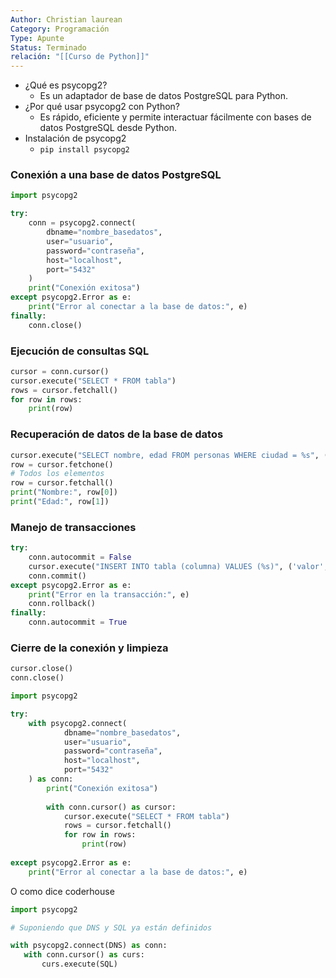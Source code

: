```yaml
---
Author: Christian laurean
Category: Programación
Type: Apunte
Status: Terminado
relación: "[[Curso de Python]]"
---
```

- ¿Qué es psycopg2?
    - Es un adaptador de base de datos PostgreSQL para Python.
- ¿Por qué usar psycopg2 con Python?
    - Es rápido, eficiente y permite interactuar fácilmente con bases de datos PostgreSQL desde Python.
- Instalación de psycopg2
    - `pip install psycopg2`
### Conexión a una base de datos PostgreSQL
```python
import psycopg2

try:
    conn = psycopg2.connect(
        dbname="nombre_basedatos",
        user="usuario",
        password="contraseña",
        host="localhost",
        port="5432"
    )
    print("Conexión exitosa")
except psycopg2.Error as e:
    print("Error al conectar a la base de datos:", e)
finally:
    conn.close()
```

### Ejecución de consultas SQL

```python
cursor = conn.cursor()
cursor.execute("SELECT * FROM tabla")
rows = cursor.fetchall()
for row in rows:
    print(row)
```

### Recuperación de datos de la base de datos

```python
cursor.execute("SELECT nombre, edad FROM personas WHERE ciudad = %s", ('New York',))
row = cursor.fetchone()
# Todos los elementos
row = cursor.fetchall()
print("Nombre:", row[0])
print("Edad:", row[1])
```
### Manejo de transacciones

```python
try:
    conn.autocommit = False
    cursor.execute("INSERT INTO tabla (columna) VALUES (%s)", ('valor',))
    conn.commit()
except psycopg2.Error as e:
    print("Error en la transacción:", e)
    conn.rollback()
finally:
    conn.autocommit = True

```

### Cierre de la conexión y limpieza

```python
cursor.close()
conn.close()
```

```python
import psycopg2

try:
    with psycopg2.connect(
            dbname="nombre_basedatos",
            user="usuario",
            password="contraseña",
            host="localhost",
            port="5432"
    ) as conn:
        print("Conexión exitosa")
        
        with conn.cursor() as cursor:
            cursor.execute("SELECT * FROM tabla")
            rows = cursor.fetchall()
            for row in rows:
                print(row)
                
except psycopg2.Error as e:
    print("Error al conectar a la base de datos:", e)
```
 O como dice coderhouse
 ```python
 import psycopg2

# Suponiendo que DNS y SQL ya están definidos

with psycopg2.connect(DNS) as conn:
    with conn.cursor() as curs:
        curs.execute(SQL)
```
